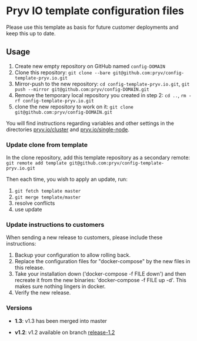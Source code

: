 # Pryv IO template configuration files

Please use this template as basis for future customer deployments and keep this up to date.

## Usage

1. Create new empty repository on GitHub named `config-DOMAIN`
2. Clone this repository: `git clone --bare git@github.com:pryv/config-template-pryv.io.git`
3. Mirror-push to the new repository: `cd config-template-pryv.io.git`, `git push --mirror git@github.com:pryv/config-DOMAIN.git`
4. Remove the temporary local repository you created in step 2: `cd ..`, `rm -rf config-template-pryv.io.git`
5. clone the new repository to work on it: `git clone git@github.com:pryv/config-DOMAIN.git`

You will find instructions regarding variables and other settings in the directories [pryv.io/cluster](pryv.io/cluster/) and [pryv.io/single-node](pryv.io/single-node/).

### Update clone from template

In the clone repository, add this template repository as a secondary remote: `git remote add template git@github.com:pryv/config-template-pryv.io.git`

Then each time, you wish to apply an update, run:
1. `git fetch template master`
2. `git merge template/master`
3. resolve conflicts
4. use update

### Update instructions to customers

When sending a new release to customers, please include these instructions:

1. Backup your configuration to allow rolling back.
2. Replace the configuration files for "docker-compose" by the new files in this release. 
3. Take your installation down ('docker-compose -f FILE down') and then recreate it from the new binaries: 'docker-compose -f FILE up -d'. This makes sure nothing lingers in docker. 
4. Verify the new release. 

### Versions

- **1.3**: v1.3 has been merged into master

- **v1.2**: v1.2 available on branch [release-1.2](https://github.com/pryv/config-template-pryv.io/tree/release-1.2)
